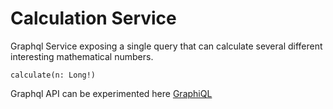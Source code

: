 # Calculation Service

Graphql Service exposing a single query that can calculate several different interesting mathematical numbers.

    calculate(n: Long!)


Graphql API can be experimented here [GraphiQL](http://localhost:8080/graphiql?path=/graphql)
